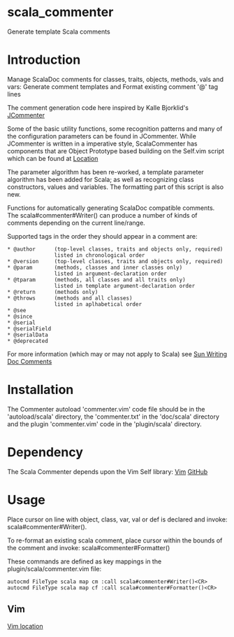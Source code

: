 # scala_commenter

Generate template Scala comments

# Introduction

Manage ScalaDoc comments for classes, traits, objects, methods, 
vals and vars:
  Generate comment templates and
  Format existing comment '@' tag lines

The comment generation code here inspired by Kalle Bjorklid's 
[JCommenter](http://www.vim.org/scripts/script.php?script_id=20)

Some of the basic utility functions, some recognition patterns
and many of the configuration parameters can be found in JCommenter.
While JCommenter is written in a imperative style, ScalaCommenter
has components that are Object Prototype based building on 
the Self.vim script which can be found at 
[Location](http://www.vim.org/scripts/script.php?script_id=3072)

The parameter algorithm has been re-worked, a template parameter 
algorithm has been added for Scala; as well as recognizing class 
constructors, values and variables.
The formatting part of this script is also new.

Functions for automatically generating ScalaDoc compatible comments.
The scala#commenter#Writer() can produce a number of kinds of comments 
depending on the current line/range.

Supported tags in the order they should appear in a comment are:

    * @author      (top-level classes, traits and objects only, required)
                   listed in chronological order
    * @version     (top-level classes, traits and objects only, required)
    * @param       (methods, classes and inner classes only)
                   listed in argument-declaration order
    * @tparam      (methods, all classes and all traits only)
                   listed in template argument-declaration order
    * @return      (methods only)
    * @throws      (methods and all classes)
                   listed in aplhabetical order
    * @see         
    * @since       
    * @serial      
    * @serialField
    * @serialData
    * @deprecated  

For more information (which may or may not apply to Scala) see 
[Sun Writing Doc Comments](http://java.sun.com/j2se/javadoc/writingdoccomments/)

# Installation

The Commenter autoload 'commenter.vim' code file should be in 
the 'autoload/scala' directory, the 'commenter.txt' in the 'doc/scala' 
directory and the plugin 'commenter.vim' code in the 'plugin/scala' directory.

# Dependency

The Scala Commenter depends upon the Vim Self library:
[Vim](http://www.vim.org/scripts/script.php?script_id=3072)
[GitHub](https://github.com/megaannum/self)


# Usage

Place cursor on line with object, class, var, val or def is declared and
invoke: scala#commenter#Writer().

To re-format an existing scala comment, place cursor within the bounds
of the comment and invoke: scala#commenter#Formatter()

These commands are defined as key mappings in the 
plugin/scala/commenter.vim file:

    autocmd FileType scala map cm :call scala#commenter#Writer()<CR>
    autocmd FileType scala map cf :call scala#commenter#Formatter()<CR>

## Vim

[Vim location](http://www.vim.org/scripts/script.php?script_id=3047)
